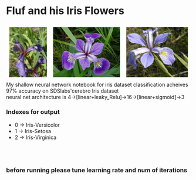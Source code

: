 <h1>Fluf and his Iris Flowers</h1>

<img src="https://github.com/fluffybird2323/Fluf-and-his-Iris-Flowers/blob/master/iris_three_species.jpg">
 My shallow neural network notebook for iris dataset classification acheives 97% accuracy on SDSlabs'cerebro Iris dataset </br>
 neural net architecture is 4->[linear+leaky_Relu]->16->[linear+sigmoid]->3
<h3>Indexes for output</h3>
<ul><li>0 -> Iris-Versicolor </li>
 <li>1 -> Iris-Setosa</li>
 <li>2 -> Iris-Virginica</li></ul>
 
 
</br>
</br>
<h3>before running please tune learning rate and num of iterations</h3>
 
